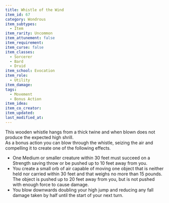 ```yaml
---
title: Whistle of the Wind
item_id: 67
category: Wondrous
item_subtypes:
  - Item
item_rarity: Uncommon
item_attunement: false
item_requirement:
item_curse: false
item_classes:
  - Sorcerer
  - Bard
  - Druid
item_school: Evocation
item_role:
  - Utility
item_damage:
tags:
  - Movement
  - Bonus Action
item_idea:
item_co_creator:
item_updated:
last_modified_at:
---
```


This wooden whistle hangs from a thick twine and when blown does not produce the expected high shrill.    
As a bonus action you can blow through the whistle, seizing the air and compelling it to create one of the following effects.

- One Medium or smaller creature within 30 feet must succeed on a Strength saving throw or be pushed up to 10 feet away from you.
- You create a small orb of air capable of moving one object that is neither held nor carried within 30 feet and that weighs no more than 15 pounds. The object is pushed up to 20 feet away from you, but is not pushed with enough force to cause damage.
- You blow downwards doubling your high jump and reducing any fall damage taken by half until the start of your next turn.
